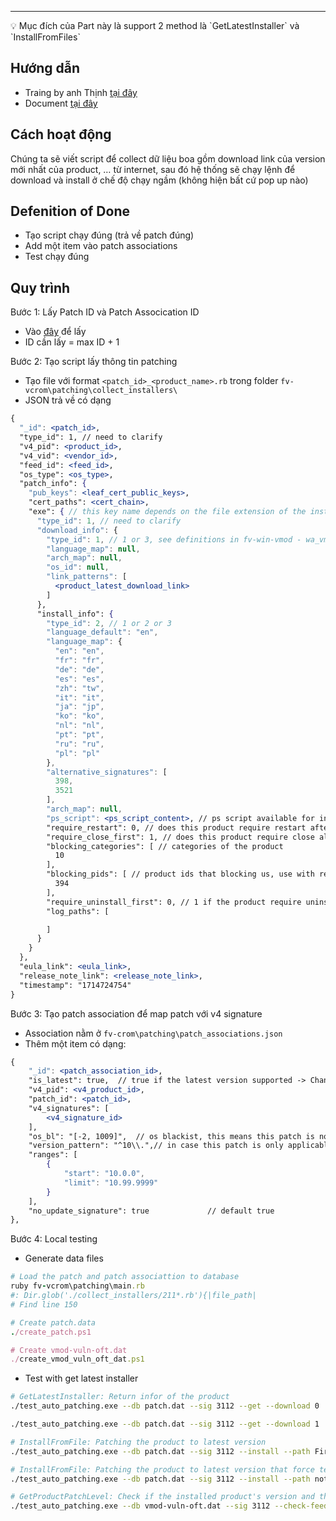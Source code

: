 
---

<aside>
💡 Mục đích của Part này là support 2 method là `GetLatestInstaller` và `InstallFromFiles`

</aside>

## Hướng dẫn

- Traing by anh Thịnh [tại đây](https://opswat2017-my.sharepoint.com/:t:/g/personal/thinh_truong_opswat_com/ESXO4KpLmP5FozngEUnliCgBf9kUSN_BF2WCoGw3na6M_g?e=Zb1Yod)
- Document [tại đây](https://opswat.atlassian.net/wiki/spaces/OES/pages/3106603970/PART+2+-+Patching)

## Cách hoạt động

Chúng ta sẽ viết script để collect dữ liệu boa gồm download link của version mới nhất của product, … từ internet, sau đó hệ thống sẽ chạy lệnh để download và install ở chế độ chạy ngầm (không hiện bất cứ pop up nào)

## Defenition of Done

- Tạo script chạy đúng (trả về patch đúng)
- Add một item vào patch associations
- Test chạy đúng

## Quy trình

Bước 1: Lấy Patch ID và Patch Assocication ID 

- Vào [đây](https://opswat.atlassian.net/wiki/spaces/OES/pages/2238350492/Maximum+IDs) để lấy
- ID cần lấy = max ID + 1

Bước 2: Tạo script lấy thông tin patching

- Tạo file với format `<patch_id>_<product_name>.rb` trong folder `fv-vcrom\patching\collect_installers\`
- JSON trả về có dạng

```jsx
{
  "_id": <patch_id>,
  "type_id": 1, // need to clarify
  "v4_pid": <product_id>,
  "v4_vid": <vendor_id>,
  "feed_id": <feed_id>,
  "os_type": <os_type>,
  "patch_info": {
    "pub_keys": <leaf_cert_public_keys>,
	"cert_paths": <cert_chain>,
    "exe": { // this key name depends on the file extension of the installer, can be zip, exe, msi
      "type_id": 1, // need to clarify
      "download_info": {
        "type_id": 1, // 1 or 3, see definitions in fv-win-vmod - wa_vmod_utils_auto_patch.h
        "language_map": null,
        "arch_map": null,
        "os_id": null,
        "link_patterns": [
          <product_latest_download_link>
        ]
      },
      "install_info": {
        "type_id": 2, // 1 or 2 or 3
        "language_default": "en",
        "language_map": {
          "en": "en",
          "fr": "fr",
          "de": "de",
          "es": "es",
          "zh": "tw",
          "it": "it",
          "ja": "jp",
          "ko": "ko",
          "nl": "nl",
          "pt": "pt",
          "ru": "ru",
          "pl": "pl"
        },
        "alternative_signatures": [
          398,
          3521
        ],
        "arch_map": null,
        "ps_script": <ps_script_content>, // ps script available for install type 2
        "require_restart": 0, // does this product require restart after patch
        "require_close_first": 1, // does this product require close all process before patch?
        "blocking_categories": [ // categories of the product
          10
        ],
        "blocking_pids": [ // product ids that blocking us, use with require_close_first 
          394
        ],
        "require_uninstall_first": 0, // 1 if the product require uninstall old version before install a new one
        "log_paths": [

        ]
      }
    }
  },
  "eula_link": <eula_link>,
  "release_note_link": <release_note_link>,
  "timestamp": "1714724754"
}
```

Bước 3: Tạo patch association để map patch với v4 signature

- Association nằm ở `fv-crom\patching\patch_associations.json`
- Thêm một item có dạng:

```jsx
{
	"_id": <patch_association_id>,			
	"is_latest": true,	// true if the latest version supported -> Change the previous version to false
	"v4_pid": <v4_product_id>,	
	"patch_id": <patch_id>,	
	"v4_signatures": [
		<v4_signature_id>
	],
	"os_bl": "[-2, 1009]",	// os blackist, this means this patch is not supported on selected OS.
	"version_pattern": "^10\\.",// in case this patch is only applicable for specific version range
	"ranges": [
		{
			"start": "10.0.0",
			"limit": "10.99.9999"
		}
	],
	"no_update_signature": true				// default true
},
```

Bước 4: Local testing

- Generate data files

```ruby
# Load the patch and patch associattion to database
ruby fv-vcrom\patching\main.rb		
#: Dir.glob('./collect_installers/211*.rb'){|file_path| 
# Find line 150

# Create patch.data
./create_patch.ps1

# Create vmod-vuln-oft.dat
./create_vmod_vuln_oft_dat.ps1
```

- Test with get latest installer

```bash
# GetLatestInstaller: Return infor of the product
./test_auto_patching.exe --db patch.dat --sig 3112 --get --download 0

./test_auto_patching.exe --db patch.dat --sig 3112 --get --download 1

# InstallFromFile: Patching the product to latest version
./test_auto_patching.exe --db patch.dat --sig 3112 --install --path Firefox.exe 

# InstallFromFile: Patching the product to latest version that force terminate process of the product
./test_auto_patching.exe --db patch.dat --sig 3112 --install --path notepat.exe --force_close 1

# GetProductPatchLevel: Check if the installed product's version and the latest version in database is the same
./test_auto_patching.exe --db vmod-vuln-oft.dat --sig 3112 --check-feed
```